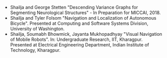 * Shailja and George Stetten "Descending Variance Graphs for Segmenting Neurological Structures" - In Preparation for MICCAI, 2018.
* Shailja and Tyler Folsom "Navigation and Localization of Autonomous Bicycle". Presented at Computing and Software Systems Division, University of Washington.
* Shailja, Soumabh Bhowmick, Jayanta Mukhopadhyay "Visual Navigation of Mobile Robots". In: Undergraduate Research, IIT, Kharagpur. Presented at Electrical Engineering Department, Indian Institute of Technology, Kharagpur.



